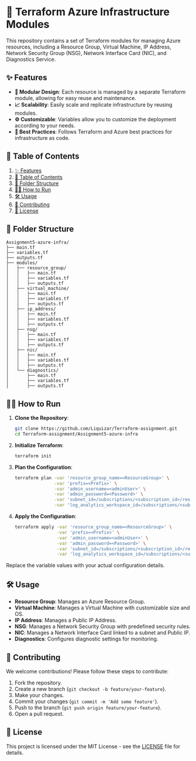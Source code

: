 # 🚀 Terraform Azure Infrastructure Modules

This repository contains a set of Terraform modules for managing Azure resources, including a Resource Group, Virtual Machine, IP Address, Network Security Group (NSG), Network Interface Card (NIC), and Diagnostics Service.

## ✨ Features

- **🔌 Modular Design**: Each resource is managed by a separate Terraform module, allowing for easy reuse and maintenance.
- **📈 Scalability**: Easily scale and replicate infrastructure by reusing modules.
- **⚙️ Customizable**: Variables allow you to customize the deployment according to your needs.
- **🔐 Best Practices**: Follows Terraform and Azure best practices for infrastructure as code.

## 📑 Table of Contents

1. [✨ Features](#-features)
2. [📑 Table of Contents](#-table-of-contents)
3. [📁 Folder Structure](#-folder-structure)
4. [🏃‍♂️ How to Run](#-how-to-run)
5. [🛠️ Usage](#-usage)
6. [🤝 Contributing](#-contributing)
7. [📜 License](#-license)

## 📁 Folder Structure

```
Assignment5-azure-infra/
├── main.tf
├── variables.tf
├── outputs.tf
├── modules/
│   ├── resource_group/
│   │   ├── main.tf
│   │   ├── variables.tf
│   │   ├── outputs.tf
│   ├── virtual_machine/
│   │   ├── main.tf
│   │   ├── variables.tf
│   │   ├── outputs.tf
│   ├── ip_address/
│   │   ├── main.tf
│   │   ├── variables.tf
│   │   ├── outputs.tf
│   ├── nsg/
│   │   ├── main.tf
│   │   ├── variables.tf
│   │   ├── outputs.tf
│   ├── nic/
│   │   ├── main.tf
│   │   ├── variables.tf
│   │   ├── outputs.tf
│   └── diagnostics/
│       ├── main.tf
│       ├── variables.tf
│       ├── outputs.tf
```

## 🏃‍♂️ How to Run

1. **Clone the Repository**:

   ```bash
   git clone https://github.com/Liquizar/Terraform-assignment.git
   cd Terraform-assignment/Assignment5-azure-infra
   ```

2. **Initialize Terraform**:

   ```bash
   terraform init
   ```

3. **Plan the Configuration**:

   ```bash
   terraform plan -var 'resource_group_name=<ResourceGroup>' \
                  -var 'prefix=<Prefix>' \
                  -var 'admin_username=<adminUser>' \
                  -var 'admin_password=<Password>' \
                  -var 'subnet_id=/subscriptions/<subscription_id>/resourceGroups/<resource_group>/providers/Microsoft.Network/virtualNetworks/<vnet_name>/subnets/<subnet_name>' \
                  -var 'log_analytics_workspace_id=/subscriptions/<subscription_id>/resourceGroups/<resource_group>/providers/Microsoft.OperationalInsights/workspaces/<workspace_name>'
   ```

4. **Apply the Configuration**:
   ```bash
   terraform apply -var 'resource_group_name=<ResourceGroup>' \
                   -var 'prefix=<Prefix>' \
                   -var 'admin_username=<adminUser>' \
                   -var 'admin_password=<Password>' \
                   -var 'subnet_id=/subscriptions/<subscription_id>/resourceGroups/<resource_group>/providers/Microsoft.Network/virtualNetworks/<vnet_name>/subnets/<subnet_name>' \
                   -var 'log_analytics_workspace_id=/subscriptions/<subscription_id>/resourceGroups/<resource_group>/providers/Microsoft.OperationalInsights/workspaces/<workspace_name>'
   ```

Replace the variable values with your actual configuration details.

## 🛠️ Usage

- **Resource Group**: Manages an Azure Resource Group.
- **Virtual Machine**: Manages a Virtual Machine with customizable size and OS.
- **IP Address**: Manages a Public IP Address.
- **NSG**: Manages a Network Security Group with predefined security rules.
- **NIC**: Manages a Network Interface Card linked to a subnet and Public IP.
- **Diagnostics**: Configures diagnostic settings for monitoring.

## 🤝 Contributing

We welcome contributions! Please follow these steps to contribute:

1. Fork the repository.
2. Create a new branch (`git checkout -b feature/your-feature`).
3. Make your changes.
4. Commit your changes (`git commit -m 'Add some feature'`).
5. Push to the branch (`git push origin feature/your-feature`).
6. Open a pull request.

## 📜 License

This project is licensed under the MIT License - see the [LICENSE](LICENSE) file for details.

